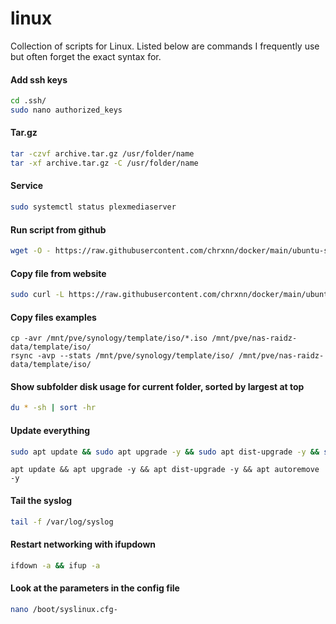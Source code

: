 # linux
Collection of scripts for Linux. Listed below are commands I frequently use but often forget the exact syntax for.

#### Add ssh keys
```sh
cd .ssh/
sudo nano authorized_keys
```

#### Tar.gz
```sh
tar -czvf archive.tar.gz /usr/folder/name
tar -xf archive.tar.gz -C /usr/folder/name
```

#### Service
```sh
sudo systemctl status plexmediaserver
```

#### Run script from github
```sh
wget -O - https://raw.githubusercontent.com/chrxnn/docker/main/ubuntu-setup/create-folders.sh | bash
```

#### Copy file from website
```sh
sudo curl -L https://raw.githubusercontent.com/chrxnn/docker/main/ubuntu-setup/create-folders.sh -o ~/scripts/create-folders.sh
```

#### Copy files examples
```
cp -avr /mnt/pve/synology/template/iso/*.iso /mnt/pve/nas-raidz-data/template/iso/
rsync -avp --stats /mnt/pve/synology/template/iso/ /mnt/pve/nas-raidz-data/template/iso/
```

#### Show subfolder disk usage for current folder, sorted by largest at top
```sh
du * -sh | sort -hr
```

#### Update everything
```sh
sudo apt update && sudo apt upgrade -y && sudo apt dist-upgrade -y && sudo apt autoremove -y
```
```
apt update && apt upgrade -y && apt dist-upgrade -y && apt autoremove -y
```

#### Tail the syslog
```sh
tail -f /var/log/syslog
```

#### Restart networking with ifupdown
```sh
ifdown -a && ifup -a
```

#### Look at the parameters in the config file
```sh
nano /boot/syslinux.cfg-
```
